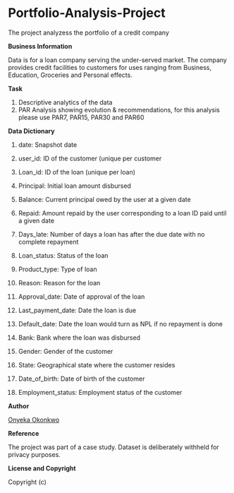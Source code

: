 # Portfolio-Analysis-Project
The project analyzess the portfolio of a credit company


**Business Information**

Data is for a loan company serving the under-served market. The company provides credit facilities to customers for uses ranging from Business, Education, Groceries and Personal effects.


**Task**

1. Descriptive analytics of the data
2. PAR Analysis showing evolution & recommendations, for this analysis please use PAR7, PAR15, PAR30 and PAR60


**Data Dictionary**

 
1. date:	      		Snapshot date

2. user_id:   		ID of the customer (unique per customer

3. Loan_id:  		ID of the loan (unique per loan)

4. Principal:  		Initial loan amount disbursed 

5. Balance:   		Current principal owed by the user at a given date

6. Repaid:     		Amount repaid by the user corresponding to a loan ID paid until a given date

7. Days_late: 		Number of days a loan has after the due date with no complete repayment

8. Loan_status:  		Status of the loan

9. Product_type: 		Type of loan

10. Reason:  		Reason for the loan

11. Approval_date:  	Date of approval of the loan

12. Last_payment_date: 	Date the loan is due

13. Default_date: 		Date the loan would turn as NPL if no repayment is done

14. Bank: 			Bank where the loan was disbursed 

15. Gender: 		Gender of the customer

16. State:  			Geographical state where the customer resides 

17. Date_of_birth: 	Date of birth of the customer

18. Employment_status: 	Employment status of the customer


**Author**

[Onyeka Okonkwo](https://www.linkedin.com/in/onyeka-okonkwo/)


**Reference**

The project was part of a case study. Dataset is deliberately withheld for privacy purposes. 


**License and Copyright**

Copyright (c)
